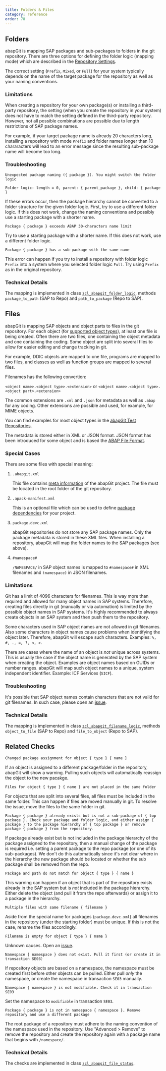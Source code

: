 ```yaml
---
title: Folders & Files
category: reference
order: 78
---
```


## Folders

abapGit is mapping SAP packages and sub-packages to folders in the git repository. There are three options for defining the folder logic (mapping mode) which 
are described in the [Repository Settings](settings-dot-abapgit.html#folder-logic).

The correct setting (`Prefix`, `Mixed`, or `Full`) for your system typically depends on the name of the target package for the repository as well as 
your naming conventions. 

### Limitations

When creating a repository for your own package(s) or installing a third-party repository, the setting (when you create the repository in your system) does not have to match the setting
defined in the third-party repository. However, not all possible combinations are possible due to length restrictions of SAP package names. 

For example, if your target package name is already 20 characters long, installing a repository with mode `Prefix` and folder names longer than 
10 chararacters will lead to an error message since the resulting sub-package name will become too long. 

### Troubleshooting

`Unexpected package naming ({ package }). You might switch the folder logic`

`Folder logic: length = 0, parent: { parent_package }, child: { package }`

If these errors occur, then the package hierarchy cannot be converted to a folder structure for the given folder logic. First, try to use a different 
folder logic. If this does not work, change the naming conventions and possibly use a starting package with a shorter name.

`Package { package } exceeds ABAP 30-characters name limit`

Try to use a starting package with a shorter name. If this does not work, use a different folder logic. 

`Package { package } has a sub-package with the same name`

This error can happen if you try to install a repository with folder logic `Prefix` into a system where you selected folder logic `Full`.
Try using `Prefix` as in the original repository.

### Technical Details

The mapping is implemented in class [`zcl_abapgit_folder_logic`](https://github.com/abapGit/abapGit/blob/main/src/objects/core/zcl_abapgit_folder_logic.clas.abap), methods `package_to_path` (SAP to Repo) and `path_to_package` (Repo to SAP).

## Files

abapGit is mapping SAP objects and object parts to files in the git repository. For each object (for [supported object types](ref-supported.html)), at least one file is being created. Often there are two files, one containing the object metadata and one containing the coding. Some object are split into several files
to allow for easier editing and change tracking in git.

For example, DDIC objects are mapped to one file, programs are mapped to two files, and classes as well as function groups are mapped to several files.

Filenames has the following convertion:

`<object name>.<object type>.<extension>` or `<object name>.<object type>.<object part>.<extension>` 

The common extensions are `.xml` and `.json` for metadata as well as `.abap` for any coding. Other extensions are possible and used,
for example, for MIME objects.

You can find examples for most object types in the [abapGit Test Repositories](https://github.com/abapGit-tests).

The metadata is stored either in XML or JSON format. JSON format has been introduced for some object and is based the 
[ABAP File Format](https://github.com/SAP/abap-file-formats).

### Special Cases

There are some files with special meaning:

1. `.abapgit.xml`

   This file contains [meta information](settings-dot-abapgit.html) of the abapGit project. The file must be located in the root folder of the git repository.

2. `.apack-manifest.xml`

   This is an optional file which can be used to define [package dependencies](ref-apack.html) for your project.

3. `package.devc.xml`

   abapGit repositories do not store any SAP package names. Only the package metadata is stored in these XML files. When installing a repository, abapGit will map the folder names to the SAP packages (see above).

4. `#namespace#`

   `/NAMESPACE/` in SAP object names is mapped to `#namespace#` in XML filenames and `(namespace)` in JSON filenames.

### Limitations

Git has a limit of 4096 characters for filenames. This is way more than required and allowed for many object names in SAP systems. Therefore,
creating files directly in git (manually or via automation) is limited by the possible object names in SAP systems. It's highly recommended
to always create objects in an SAP system and then push them to the repository.

Some characters used in SAP object names are not allowed in git filenames. Also some characters in object names cause problems when identifying 
the object later. Therefore, abapGit will escape such characters. Examples: `%, #, ., =, ?, <, >`.

There are cases where the name of an object is *not* unique across systems. This is usually the case if the object name is generated by the
SAP system when creating the object. Examples are object names based on GUIDs or number ranges. abapGit will map such object names to a unique, 
system independent identifier. Example: ICF Services (`SICF`).

### Troubleshooting

It's possible that SAP object names contain characters that are not valid for git filenames. In such case, please open an 
[issue](https://github.com/sbcgua/ajson/issues).

### Technical Details

The mapping is implemented in class [`zcl_abapgit_filename_logic`](https://github.com/abapGit/abapGit/blob/main/src/objects/core/zcl_abapgit_filename_logic.clas.abap), methods `object_to_file` (SAP to Repo) and `file_to_object` (Repo to SAP).

## Related Checks

`Changed package assignment for object { type } { name }`

If an object is assigned to a different package/folder in the repository, abapGit will show a warning. Pulling such objects will automatically
reassign the object to the new pacakge.

`Files for object { type } { name } are not placed in the same folder`

For objects that are split into several files, all files must be included in the same folder. This can happen if files are moved manually in git.
To resolve the issue, move the files to the same folder in git.

`Package { package } already exists but is not a sub-package of { top package }. Check your package and folder logic, and either assign { package } to the package hierarchy of { top package } or remove package { package } from the repository.`

If package already exist but is not included in the package hierarchy of the package assigned to the repository, then a manual change of the package
is required i.e. setting a parent package to the repo package (or one of its sub-packages). We don't do this automatically since it's not clear where in the
hierarchy the new package should be located or whether the sub package shall be removed from the repo.

`Package and path do not match for object { type } { name }`

This warning can happen if an object that is part of the repository exists already in the SAP system but is *not* included in the package hierarchy. 
Either delete the object (and pull it from the repo afterwards) or assign it to a package in the hierarchy.

`Multiple files with same filename { filename }`

Aside from the special name for packages (`package.devc.xml`) all filenames in the repository (under the starting folder) must be unique. If this is
not the case, rename the files accordingly.

`Filename is empty for object { type } { name }`

Unknown causes. Open an [issue](https://github.com/sbcgua/ajson/issues).

`Namespace { namespace } does not exist. Pull it first (or create it in transaction SE03)`

If repository objects are based on a namespace, the namespace must be created first before other objects can be pulled. Either pull *only* the namespace, or create the namespace in transaction `SE03` manually.

`Namespace { namespace } is not modifiable. Check it in transaction SE03`

Set the namespace to `modifiable` in transaction `SE03`.

`Package { package } is not in namespace { namespace }. Remove repository and use a different package`

The root package of a repository must adhere to the naming convention of the namespace used in the repository. Use "Advanced > Remove" to remove the repository and create the repository again with a package name that begins with `/namespace/`.

### Technical Details

The checks are implemented in class [`zcl_abapgit_file_status`](https://github.com/abapGit/abapGit/blob/main/src/objects/core/zcl_abapgit_file_status.clas.abap).


